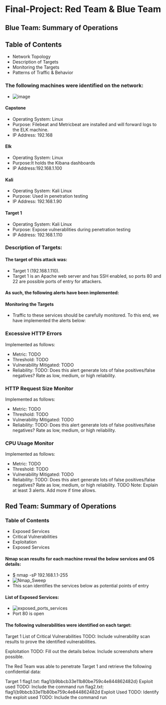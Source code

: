 # Final-Project: Red Team & Blue Team

## Blue Team: Summary of Operations

## Table of Contents
- Network Topology
- Description of Targets
- Monitoring the Targets
- Patterns of Traffic & Behavior

### The following machines were identified on the network:
- ![image](https://user-images.githubusercontent.com/79546857/129990800-50515072-34be-4217-82a1-46c301f08655.png)

#### Capstone
- Operating System: Linux
- Purpose: Filebeat and Metricbeat are installed and will forward logs to the ELK machine. 
- IP Address: 192.168    

#### Elk 
- Operating System: Linux
- Purpose:It holds the Kibana dashboards
- IP Address:192.168.1.100

#### Kali
- Operating System: Kali Linux
- Purpose: Used in penetration testing
- IP Address: 192.168.1.90

#### Target 1
- Operating System: Kali Linux
- Purpose: Expose vulnerablities during penetration testing
- IP Address: 192.168.1.110


### Description of Targets:

#### The target of this attack was: 
- Target 1 (192.168.1.110).
- Target 1 is an Apache web server and has SSH enabled, so ports 80 and 22 are possible ports of entry for attackers.
#### As such, the following alerts have been implemented:

#### Monitoring the Targets
- Traffic to these services should be carefully monitored. To this end, we have implemented the alerts below:

### Excessive HTTP Errors 
Implemented as follows:

- Metric: TODO
- Threshold: TODO
- Vulnerability Mitigated: TODO
- Reliability: TODO: Does this alert generate lots of false positives/false negatives? Rate as low, medium, or high reliability.

### HTTP Request Size Monitor
Implemented as follows:

- Metric: TODO
- Threshold: TODO
- Vulnerability Mitigated: TODO
- Reliability: TODO: Does this alert generate lots of false positives/false negatives? Rate as low, medium, or high reliability.

### CPU Usage Monitor
Implemented as follows:

- Metric: TODO
- Threshold: TODO
- Vulnerability Mitigated: TODO
- Reliability: TODO: Does this alert generate lots of false positives/false negatives? Rate as low, medium, or high reliability.
TODO Note: Explain at least 3 alerts. Add more if time allows.

## Red Team: Summary of Operations

### Table of Contents
- Exposed Services
- Critical Vulnerabilities
- Exploitation
- Exposed Services

#### Nmap scan results for each machine reveal the below services and OS details:
- $ nmap -sP 192.168.1.1-255
- ![Nmap_Sweep](https://user-images.githubusercontent.com/79546857/129990470-4f30b006-3ff5-4561-8b7e-1800fe0a74aa.JPG)
- This scan identifies the services below as potential points of entry

#### List of Exposed Services:
- ![exposed_ports_services](https://user-images.githubusercontent.com/79546857/129991072-c9bf61f0-c040-4f35-b55d-fb9317a765ca.JPG)
- Port 80 is open 

#### The following vulnerabilities were identified on each target:

Target 1
List of Critical
Vulnerabilities
TODO: Include vulnerability scan results to prove the identified vulnerabilities.

Exploitation
TODO: Fill out the details below. Include screenshots where possible.

The Red Team was able to penetrate Target 1 and retrieve the following confidential data:

Target 1
flag1.txt: flag1{b9bbcb33e11b80be759c4e844862482d}
Exploit used
TODO: Include the command run
flag2.txt: flag1{b9bbcb33e11b80be759c4e844862482d
Exploit Used
TODO: Identify the exploit used
TODO: Include the command run

